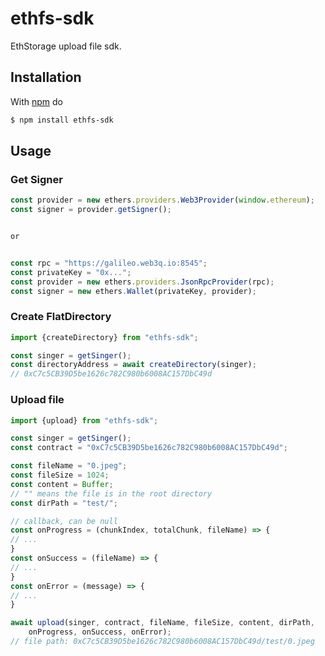 # ethfs-sdk
EthStorage upload file sdk.

## Installation

With [npm](https://npmjs.org) do

```bash
$ npm install ethfs-sdk
```

## Usage

### Get Signer
```js
const provider = new ethers.providers.Web3Provider(window.ethereum);
const signer = provider.getSigner();


or


const rpc = "https://galileo.web3q.io:8545";
const privateKey = "0x...";
const provider = new ethers.providers.JsonRpcProvider(rpc);
const signer = new ethers.Wallet(privateKey, provider);
```


### Create FlatDirectory

```js
import {createDirectory} from "ethfs-sdk";

const singer = getSinger(); 
const directoryAddress = await createDirectory(singer);
// 0xC7c5CB39D5be1626c782C980b6008AC157DbC49d
```


### Upload file

```js
import {upload} from "ethfs-sdk";

const singer = getSinger();
const contract = "0xC7c5CB39D5be1626c782C980b6008AC157DbC49d";

const fileName = "0.jpeg";
const fileSize = 1024;
const content = Buffer;
// "" means the file is in the root directory
const dirPath = "test/";

// callback, can be null
const onProgress = (chunkIndex, totalChunk, fileName) => {
// ...
}
const onSuccess = (fileName) => {
// ...
}
const onError = (message) => {
// ...
}

await upload(singer, contract, fileName, fileSize, content, dirPath,
    onProgress, onSuccess, onError);
// file path: 0xC7c5CB39D5be1626c782C980b6008AC157DbC49d/test/0.jpeg
```
